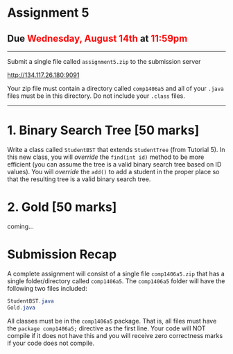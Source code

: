 # Assignment 5

## Due  <span style="color:red">Wednesday, August 14th</span> at <span style="color:red">11:59pm</span>

---

Submit a single file called `assignment5.zip` to the submission server

http://134.117.26.180:9091

Your zip file must contain a directory called `comp1406a5` and all of your  `.java` files must be in this directory. Do not include your `.class` files.


---


# 1. Binary Search Tree [50 marks]

Write a class called `StudentBST` that extends `StudentTree` (from Tutorial 5). In this new class, you will _override_ the `find(int id)` method to be more efficient (you can assume the tree is a valid binary search tree based on ID values). You will _override_ the `add()`
to add a student in the proper place so that the resulting tree is a valid binary search tree.


# 2. Gold [50 marks]

coming...

# Submission Recap

A complete assignment will consist of a single file `comp1406a5.zip` that has a single folder/directory called `comp1406a5`. The `comp1406a5` folder will have the following two files included:

```java
StudentBST.java
Gold.java
```

All classes must be in the `comp1406a5` package. That is, all files must have the `package comp1406a5;` directive as the first line. Your code will NOT compile if it does not have this and you will receive zero correctness marks if your code does not compile.
